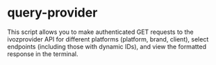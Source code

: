 # query-provider
This script allows you to make authenticated GET requests to the ivozprovider API for different platforms (platform, brand, client), select endpoints (including those with dynamic IDs), and view the formatted response in the terminal.
